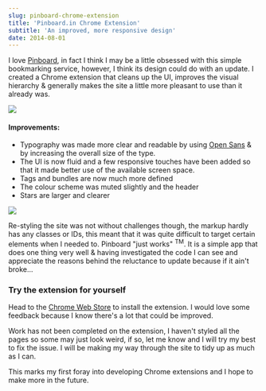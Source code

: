 ```yaml
---
slug: pinboard-chrome-extension
title: 'Pinboard.in Chrome Extension'
subtitle: 'An improved, more responsive design'
date: 2014-08-01
---
```


I love [Pinboard](http://pinboard.in), in fact I think I may be a little obsessed with this simple bookmarking service, however, I think its design could do with an update. I created a Chrome extension that cleans up the UI, improves the visual hierarchy & generally makes the site a little more pleasant to use than it already was.

![](~/assets/pinboard-chrome-extension/pinboard-1.png)

#### Improvements:

- Typography was made more clear and readable by using [Open Sans](http://www.google.com/fonts/specimen/Open+Sans) & by increasing the overall size of the type.
- The UI is now fluid and a few responsive touches have been added so that it made better use of the available screen space.
- Tags and bundles are now much more defined
- The colour scheme was muted slightly and the header
- Stars are larger and clearer

![](~/assets/pinboard-chrome-extension/pinboard-2.png)

Re-styling the site was not without challenges though, the markup hardly has any classes or IDs, this meant that it was quite difficult to target certain elements when I needed to. Pinboard "just works" <sup>TM</sup>. It is a simple app that does one thing very well & having investigated the code I can see and appreciate the reasons behind the reluctance to update because if it ain't broke...

### Try the extension for yourself

Head to the [Chrome Web Store](https://chrome.google.com/webstore/detail/pinboard-style/mmcabafimbenknlnlndkdfjgfkkljhmg) to install the extension. I would love some feedback because I know there's a lot that could be improved.

Work has not been completed on the extension, I haven't styled all the pages so some may just look weird, if so, let me know and I will try my best to fix the issue. I will be making my way through the site to tidy up as much as I can.

This marks my first foray into developing Chrome extensions and I hope to make more in the future.
